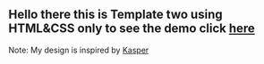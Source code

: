 ## Hello there this is Template two using HTML&CSS only to see the demo click [here](https://ahmed-abbe.github.io/Template-Two/)

Note: My design is inspired by [Kasper](https://elzerowebschool.github.io/HTML_And_CSS_Template_Two/)
